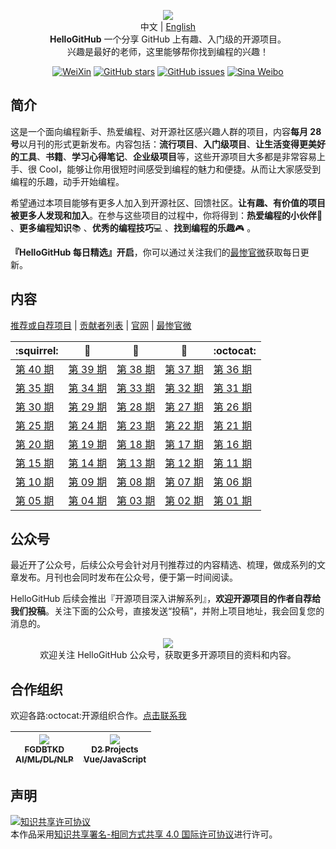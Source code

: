 <p align="center">
  <img src="https://raw.githubusercontent.com/521xueweihan/img/master/hellogithub/logo/readme.gif"/>
  <br>中文 | <a href="README_en.md">English</a>
  <br><strong>HelloGitHub</strong> 一个分享 GitHub 上有趣、入门级的开源项目。<br>兴趣是最好的老师，这里能够帮你找到编程的兴趣！
</p>

<p align="center">
  <a href="https://hellogithub.com/weixin.png"><img src="https://img.shields.io/badge/Talk-%E5%BE%AE%E4%BF%A1%E7%BE%A4-brightgreen.svg?style=popout-square" alt="WeiXin"></a>
  <a href="https://github.com/521xueweihan/HelloGitHub/stargazers"><img src="https://img.shields.io/github/stars/521xueweihan/HelloGitHub.svg?style=popout-square" alt="GitHub stars"></a>
  <a href="https://github.com/521xueweihan/HelloGitHub/issues"><img src="https://img.shields.io/github/issues/521xueweihan/HelloGitHub.svg?style=popout-square" alt="GitHub issues"></a>
    <a href="https://weibo.com/hellogithub"><img src="https://img.shields.io/badge/%E6%96%B0%E6%B5%AA-Weibo-red.svg?style=popout-square" alt="Sina Weibo"></a>
</p>

## 简介
这是一个面向编程新手、热爱编程、对开源社区感兴趣人群的项目，内容**每月 28 号**以月刊的形式更新发布。内容包括：**流行项目**、**入门级项目**、**让生活变得更美好的工具**、**书籍**、**学习心得笔记**、**企业级项目**等，这些开源项目大多都是非常容易上手、很 Cool，能够让你用很短时间感受到编程的魅力和便捷。从而让大家感受到编程的乐趣，动手开始编程。

希望通过本项目能够有更多人加入到开源社区、回馈社区。**让有趣、有价值的项目被更多人发现和加入**。在参与这些项目的过程中，你将得到：**热爱编程的小伙伴**🕺 、**更多编程知识**📚 、**优秀的编程技巧**💻 、**找到编程的乐趣**🎮 。

**『HelloGitHub 每日精选』开启**，你可以通过关注我们的[最惨官微](https://weibo.com/hellogithub)获取每日更新。

## 内容
[推荐或自荐项目](https://github.com/521xueweihan/HelloGitHub/issues/new) | [贡献者列表](https://github.com/521xueweihan/HelloGitHub/blob/master/content/contributors.md) | [官网](https://hellogithub.com) | [最惨官微](https://weibo.com/hellogithub)

| :squirrel: | :jack_o_lantern: | :beer: | :fish_cake: | :octocat: |
| ------- | ----- | ------------ | ------ | --------- |
| [第 40 期](/content/40/HelloGitHub40.md) | [第 39 期](/content/39/HelloGitHub39.md) | [第 38 期](/content/38/HelloGitHub38.md) | [第 37 期](/content/37/HelloGitHub37.md) | [第 36 期](/content/36/HelloGitHub36.md) |
| [第 35 期](/content/35/HelloGitHub35.md) | [第 34 期](/content/34/HelloGitHub34.md) | [第 33 期](/content/33/HelloGitHub33.md) | [第 32 期](/content/32/HelloGitHub32.md) | [第 31 期](/content/31/HelloGitHub31.md) |
| [第 30 期](/content/30/HelloGitHub30.md) | [第 29 期](/content/29/HelloGitHub29.md) | [第 28 期](/content/28/HelloGitHub28.md) | [第 27 期](/content/27/HelloGitHub27.md) | [第 26 期](/content/26/HelloGitHub26.md) |
| [第 25 期](/content/25/HelloGitHub25.md) | [第 24 期](/content/24/HelloGitHub24.md) | [第 23 期](/content/23/HelloGitHub23.md) | [第 22 期](/content/22/HelloGitHub22.md) | [第 21 期](/content/21/HelloGitHub21.md) |
| [第 20 期](/content/20/HelloGitHub20.md) | [第 19 期](/content/19/HelloGitHub19.md) | [第 18 期](/content/18/HelloGitHub18.md) | [第 17 期](/content/17/HelloGitHub17.md) | [第 16 期](/content/16/HelloGitHub16.md) |
| [第 15 期](/content/15/HelloGitHub15.md) | [第 14 期](/content/14/HelloGitHub14.md) | [第 13 期](/content/13/HelloGitHub13.md) | [第 12 期](/content/12/HelloGitHub12.md) | [第 11 期](/content/11/HelloGitHub11.md) |
| [第 10 期](/content/10/HelloGitHub10.md) | [第 09 期](/content/09/HelloGitHub09.md) | [第 08 期](/content/08/HelloGitHub08.md) | [第 07 期](/content/07/HelloGitHub07.md) | [第 06 期](/content/06/HelloGitHub06.md) |
| [第 05 期](/content/05/HelloGitHub05.md) | [第 04 期](/content/04/HelloGitHub04.md) | [第 03 期](/content/03/HelloGitHub03.md) | [第 02 期](/content/02/HelloGitHub02.md) | [第 01 期](/content/01/HelloGitHub01.md) |

## 公众号
最近开了公众号，后续公众号会针对月刊推荐过的内容精选、梳理，做成系列的文章发布。月刊也会同时发布在公众号，便于第一时间阅读。

HelloGitHub 后续会推出『开源项目深入讲解系列』，**欢迎开源项目的作者自荐给我们投稿**。关注下面的公众号，直接发送“投稿”，并附上项目地址，我会回复您的消息的。

<p align="center">
  <img src="https://raw.githubusercontent.com/521xueweihan/img/master/hellogithub/logo/weixin.png" style="max-width:70%;"><br>
欢迎关注 HelloGitHub 公众号，获取更多开源项目的资料和内容。
</p>

## 合作组织
欢迎各路:octocat:开源组织合作。[点击联系我](Mailto:595666367@qq.com)

<table>
  <thead>
    <tr>
      <th align="center" style="width: 80px;">
        <a href="https://github.com/FGDBTKD">
          <img src="https://avatars3.githubusercontent.com/u/40509403?s=80&v=4" style="max-width:100%;"><br>
          <sub>FGDBTKD</sub><br>
          <sub>AI/ML/DL/NLP</sub>
        </a><br>
      </th>
      <th align="center" style="width: 80px;">
        <a href="https://github.com/d2-projects">
          <img src="https://avatars3.githubusercontent.com/u/40857578?s=80&v=4" style="max-width:100%;"><br>
          <sub>D2 Projects</sub><br>
          <sub>Vue/JavaScript</sub>
        </a><br>
      </th>
    </tr>
  </thead>
</table>
                    
## 声明
<a rel="license" href="http://creativecommons.org/licenses/by-sa/4.0/"><img alt="知识共享许可协议" style="border-width:0" src="https://i.creativecommons.org/l/by-sa/4.0/88x31.png" /></a><br />本作品采用<a rel="license" href="http://creativecommons.org/licenses/by-sa/4.0/">知识共享署名-相同方式共享 4.0 国际许可协议</a>进行许可。
